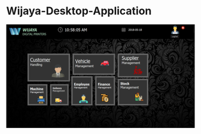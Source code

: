 # Wijaya-Desktop-Application

![alt text](https://raw.githubusercontent.com/devilyouknow/Wijaya-Desktop-Application/master/home.PNG)
